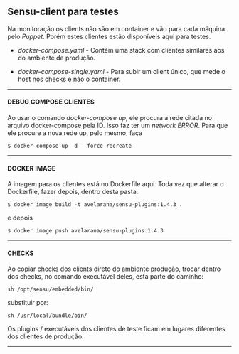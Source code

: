 ## Sensu-client para testes

Na monitoração os clients não são em container e vão para cada máquina pelo *Puppet*. Porém estes clientes estão disponíveis aqui para testes.

 - *docker-compose.yaml* - Contém uma stack com clientes similares aos do ambiente  de produção.

 - *docker-compose-single.yaml* - Para subir um client único, que mede o host nos checks e não o container.

---

#### DEBUG COMPOSE CLIENTES

Ao usar o comando *docker-compose up*, ele procura a rede citada no arquivo docker-compose pela ID. Isso faz ter um *network ERROR*. Para que ele procure a nova rede up, pelo mesmo, faça

```
$ docker-compose up -d --force-recreate
```
---

#### DOCKER IMAGE

A imagem para os clientes está no Dockerfile aqui. Toda vez que alterar o Dockerfile, fazer depois, dentro desta pasta:

```
$ docker image build -t avelarana/sensu-plugins:1.4.3 .
```

e depois

```
$ docker image push avelarana/sensu-plugins:1.4.3

```

---

#### CHECKS

Ao copiar checks dos clients direto do ambiente produção, trocar dentro dos checks, no comando executável deles, esta parte do caminho:

```sh /opt/sensu/embedded/bin/ ```

substituir por:

```sh /usr/local/bundle/bin/ ```

Os plugins / executáveis dos clientes de teste ficam em lugares diferentes dos clientes de produção.

---

